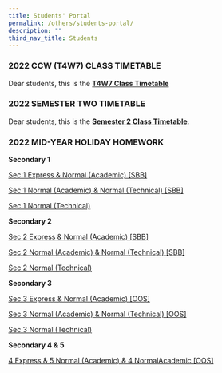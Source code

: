 ```yaml
---
title: Students' Portal
permalink: /others/students-portal/
description: ""
third_nav_title: Students
---
```

### 2022 CCW (T4W7) CLASS TIMETABLE

Dear students, this is the [**T4W7 Class Timetable**]()


### 2022 SEMESTER TWO TIMETABLE


Dear students, this is the **[Semester 2 Class Timetable](/files/Timetable%202022%20Sem%202_C5%20CLASSES.pdf)**.


### 2022 MID-YEAR HOLIDAY HOMEWORK


**Secondary 1**  

[Sec 1 Express & Normal (Academic) [SBB]](/files/2022%20TPSS%20Mid-Year%20Hol%20Homework%201E%20%201NASBB_FINAL.pdf)

[Sec 1 Normal (Academic) & Normal (Technical) [SBB]](/files/2022%20TPSS%20Mid-Year%20Hol%20Homework%201NA%20%201NT%20SBB_FINAL.pdf)

[Sec 1 Normal (Technical)](/files/2022%20TPSS%20Mid-Year%20Hol%20Homework%201NT%20SBB_FINAL.pdf)

**Secondary 2**

[Sec 2 Express & Normal (Academic) [SBB]](/files/2022%20TPSS%20Mid-Year%20Hol%20Homework%202E%20%202NASBB_FINAL.pdf)

[Sec 2 Normal (Academic) & Normal (Technical) [SBB]](/files/2022%20TPSS%20Mid-Year%20Hol%20Homework%202NA%20%202NT%20SBB_FINAL.pdf)

[Sec 2 Normal (Technical)](/files/2022%20TPSS%20Mid-Year%20Hol%20Homework%202NT%20SBB_FINAL.pdf)

**Secondary 3**

[Sec 3 Express & Normal (Academic) [OOS]](/files/2022%20TPSS%20Mid-Year%20Hol%20Homework%203E%20%203NAOOS_FINAL.pdf)

[Sec 3 Normal (Academic) & Normal (Technical) [OOS]](/files/2022%20TPSS%20Mid-Year%20Hol%20Homework%203NA%20%203NTOOS_FINAL.pdf)

[Sec 3 Normal (Technical)](/files/2022%20TPSS%20Mid-Year%20Hol%20Homework%203NT_FINAL.pdf)

**Secondary 4 & 5**

[4 Express & 5 Normal (Academic) & 4 NormalAcademic [OOS]](/files/2022%20TPSS%20Mid-Year%20Hol%20Homework%204E5N%20%204NAOOS_FINAL.pdf)